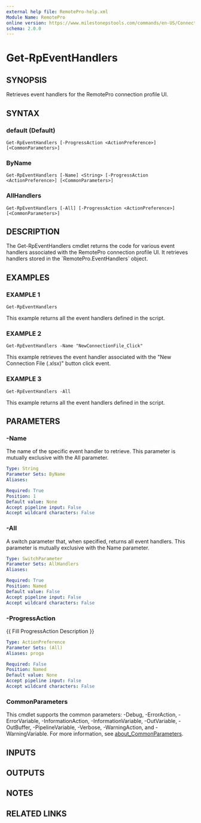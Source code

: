 ```yaml
---
external help file: RemotePro-help.xml
Module Name: RemotePro
online version: https://www.milestonepstools.com/commands/en-US/Connect-Vms/#description
schema: 2.0.0
---
```


# Get-RpEventHandlers

## SYNOPSIS
Retrieves event handlers for the RemotePro connection profile UI.

## SYNTAX

### default (Default)
```
Get-RpEventHandlers [-ProgressAction <ActionPreference>] [<CommonParameters>]
```

### ByName
```
Get-RpEventHandlers [-Name] <String> [-ProgressAction <ActionPreference>] [<CommonParameters>]
```

### AllHandlers
```
Get-RpEventHandlers [-All] [-ProgressAction <ActionPreference>] [<CommonParameters>]
```

## DESCRIPTION
The Get-RpEventHandlers cmdlet returns the code for various event
handlers associated with the RemotePro connection profile UI.
It retrieves handlers stored in the \`RemotePro.EventHandlers\` object.

## EXAMPLES

### EXAMPLE 1
```
Get-RpEventHandlers
```

This example returns all the event handlers defined in the script.

### EXAMPLE 2
```
Get-RpEventHandlers -Name "NewConnectionFile_Click"
```

This example retrieves the event handler associated with the
"New Connection File (.xlsx)" button click event.

### EXAMPLE 3
```
Get-RpEventHandlers -All
```

This example returns all the event handlers defined in the script.

## PARAMETERS

### -Name
The name of the specific event handler to retrieve.
This parameter is
mutually exclusive with the All parameter.

```yaml
Type: String
Parameter Sets: ByName
Aliases:

Required: True
Position: 1
Default value: None
Accept pipeline input: False
Accept wildcard characters: False
```

### -All
A switch parameter that, when specified, returns all event handlers.
This parameter is mutually exclusive with the Name parameter.

```yaml
Type: SwitchParameter
Parameter Sets: AllHandlers
Aliases:

Required: True
Position: Named
Default value: False
Accept pipeline input: False
Accept wildcard characters: False
```

### -ProgressAction
{{ Fill ProgressAction Description }}

```yaml
Type: ActionPreference
Parameter Sets: (All)
Aliases: proga

Required: False
Position: Named
Default value: None
Accept pipeline input: False
Accept wildcard characters: False
```

### CommonParameters
This cmdlet supports the common parameters: -Debug, -ErrorAction, -ErrorVariable, -InformationAction, -InformationVariable, -OutVariable, -OutBuffer, -PipelineVariable, -Verbose, -WarningAction, and -WarningVariable. For more information, see [about_CommonParameters](http://go.microsoft.com/fwlink/?LinkID=113216).

## INPUTS

## OUTPUTS

## NOTES

## RELATED LINKS
